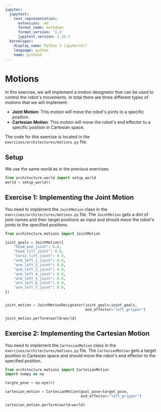 ```yaml
---
jupyter:
  jupytext:
    text_representation:
      extension: .md
      format_name: markdown
      format_version: '1.3'
      jupytext_version: 1.16.3
  kernelspec:
    display_name: Python 3 (ipykernel)
    language: python
    name: python3
---
```


# Motions

In this exercise, we will implement a motion designator that can be used to control the robot's movements.
In total there are three different types of motions that we will implement:
* **Joint Motion**: This motion will move the robot's joints to a specific position.
* **Cartesian Motion**: This motion will move the robot's end effector to a specific position in Cartesian space.

The code for this exercise is located in the `exercises/architectures/motions.py` file.

## Setup
We use the same world as in the previous exercises. 
```python
from architecture.world import setup_world
world = setup_world()
```

## Exercise 1: Implementing the Joint Motion
You need to implement the `JointMotion` class in the `exercises/architectures/motions.py` file.
The `JointMotion` gets a dict of joint names and their target positions as input and should move the robot's joints to the specified positions.

```python
from architecture.motions import JointMotion

joint_goals = JointMotion({
    "head_pan_joint": 0.0,
    "head_tilt_joint": 0.0,
    "torso_lift_joint": 0.0,
    "arm_left_1_joint": 0.0,
    "arm_left_2_joint": 0.0,
    "arm_left_3_joint": 0.0,
    "arm_left_4_joint": 0.0,
    "arm_left_5_joint": 0.0,
    "arm_left_6_joint": 0.0,
    "arm_left_7_joint": 0.0,
})


joint_motion = JointMotionDesignator(joint_goals=joint_goals, 
                                     end_effector="left_gripper")

joint_motion.perform(world=world)
```

## Exercise 2: Implementing the Cartesian Motion
You need to implement the `CartesianMotion` class in the `exercises/architectures/motions.py` file.
The `CartesianMotion` gets a target position in Cartesian space and should move the robot's end effector to the specified position.

```python
from architecture.motions import CartesianMotion
import numpy as np

targte_pose = np.eye(4)

cartesian_motion = CartesianMotion(goal_pose=target_pose, 
                                   end_effector="left_gripper")

cartesian_motion.perform(world=world)
```

